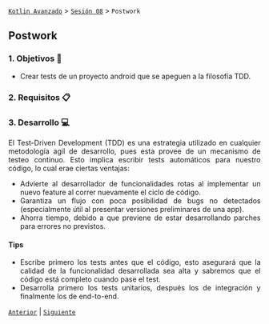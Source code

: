 [`Kotlin Avanzado`](../../Readme.md) > [`Sesión 08`](../Readme.md) > `Postwork`

## Postwork

<div style="text-align: justify;">

### 1. Objetivos :dart:

* Crear tests de un proyecto android que se apeguen a la filosofía TDD.

### 2. Requisitos :clipboard:



### 3. Desarrollo :computer:

El Test-Driven Development (TDD) es una estrategia utilizado en cualquier metodología agil de desarrollo, pues esta provee de un mecanismo de testeo continuo. Esto implica escribir tests automáticos para nuestro código, lo cual erae ciertas ventajas: 

*  Advierte al desarrollador de funcionalidades rotas al implementar un nuevo feature al correr nuevamente el ciclo de código.
* Garantiza un flujo con poca posibilidad de bugs no detectados (especialmente útil al presentar versiones preliminares de una app).
* Ahorra tiempo, debido a que previene de estar desarrollando parches para errores no previstos.

#### Tips

* Escribe primero los tests antes que el código, esto asegurará que la calidad de la funcionalidad desarrollada sea alta y sabremos que el código está completo cuando pase el test.
* Desarrolla primero los tests unitarios, después los de integración y finalmente los de end-to-end.

[`Anterior`](../Proyecto) | [`Siguiente`](../..)      

</div>

